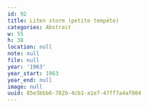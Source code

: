 ```yaml
---
id: 92
title: Liten storm (petite tempéte)
categories: Abstrait
w: 55
h: 38
location: null
note: null
file: null
year: '1963'
year_start: 1963
year_end: null
image: null
uuid: 85e3bbb6-782b-4cb1-a1e7-47ff7a4af084
---
```


